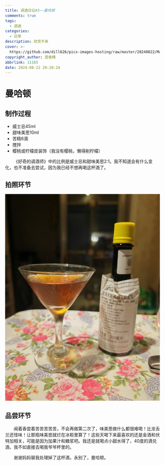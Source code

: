 ```yaml
---
title: 调酒日记#3——曼哈顿
comments: true
tags:
  - 调酒
categories:
  - 日常
description: 欣赏不来
cover: >-
  https://github.com/dill626/picx-images-hosting/raw/master/20240822/Manhattan.3rb5qic2mq.jpg
copyright_author: 茴香精
abbrlink: 11165
date: 2024-08-22 20:28:24
---
```

# 曼哈顿

## 制作过程

* 威士忌45ml
* 甜味美思10ml
* 苦精6滴
* 搅拌
* 樱桃或柠檬皮装饰（我没有樱桃，懒得削柠檬）

&emsp;&emsp;《好奇的调酒师》中的比例是威士忌和甜味美思2∶1。我不知道会有什么变化，也不准备去尝试，因为我已经不想再喝这杯酒了。

## 拍照环节

![曼哈顿](https://github.com/dill626/picx-images-hosting/raw/master/20240822/Manhattan.3rb5qic2mq.jpg)

## 品尝环节

&emsp;&emsp;闻着香尝着苦苦苦苦苦，不会再做第二次了，味美思做什么都很难喝！比龙舌兰还怪味！让那瓶味美思就烂在冰柜里算了！这些天喝下来最喜欢的还是金酒和伏特加相关，可能是因为加果汁和糖浆吧。我还是就喝点小甜水得了，40度的酒兑酒，我不如直接去喝我爷爷杯里的。

&emsp;&emsp;谢谢妈妈替我处理掉了这杯酒，永别了，曼哈顿。
